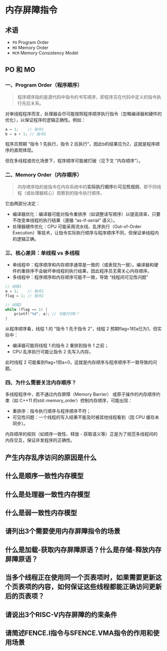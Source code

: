 # 内存屏障指令

## 术语

- `PO` Program Order
- `MO` Memory Order
- `MCM` Memory Consistency Model

## PO 和 MO

### 一、Program Order（程序顺序）

>程序顺序指的是源代码中指令的书写顺序，即程序员在代码中定义的指令执行先后关系。

对单线程程序而言，处理器会尽可能按照程序顺序执行指令（忽略编译器和硬件的优化），以保证程序的逻辑正确性。例如：

```c++
a = 1;    // 指令1
b = a + 1; // 指令2
```

程序员预期 “指令 1 先执行，指令 2 后执行”，因此b的结果应为2，这就是程序顺序的直观体现。

但在多线程或优化场景下，程序顺序可能被打破（见下文 “内存顺序”）。

### 二、Memory Order（内存顺序）

>内存顺序指的是指令在内存系统中的**实际执行顺序**和**可见性规则**，即不同线程（或处理器核心）观察到的指令执行顺序。

它由两部分决定：

- 编译器优化：编译器可能对指令重排序（如调整读写顺序）以提高效率，只要不改变单线程的执行结果（遵循 “as-if-serial” 语义）。
- 处理器硬件优化：CPU 可能采用流水线、乱序执行（Out-of-Order Execution）等技术，让指令实际执行顺序与程序顺序不同，但保证单线程内的逻辑正确。

### 三、核心差异：单线程 vs 多线程

- 单线程中：程序顺序和内存顺序通常是一致的（或表现为一致）。编译器和硬件的重排序不会破坏单线程的执行结果，因此程序员无需关心内存顺序。
- 多线程中：程序顺序和内存顺序可能不一致，导致 “线程间可见性问题”

```c++
// 线程1
a = 1;    // 指令1
flag = 1; // 指令2

// 线程2
while (flag == 1) {
    printf("%d", a); // 可能打印0？
}
```

从程序顺序看，线程 1 的 “指令 1 先于指令 2”，线程 2 预期flag=1时a已为1。但实际中：

- 编译器可能将线程 1 的指令 2 重排到指令 1 之前；
- CPU 乱序执行可能让指令 2 先写入内存。

此时线程 2 可能看到flag=1但a=0，这就是内存顺序与程序顺序不一致导致的问题。

### 四、为什么需要关注内存顺序？

多线程程序中，若不通过内存屏障（Memory Barrier） 或原子操作的内存顺序约束（如 C++11 的std::memory_order）控制内存顺序，可能出现：

- 重排序：指令执行顺序与程序顺序不符；
- 可见性问题：一个线程的写入结果不能及时被其他线程看到（因 CPU 缓存未同步）。

内存顺序的规则（如顺序一致性、释放 - 获取语义等）正是为了规范多线程间的内存交互，保证并发程序的正确性。

## 产生内存乱序访问的原因是什么

## 什么是顺序一致性内存模型

## 什么是处理器一致性内存模型

## 什么是弱一致性内存模型

## 请列出3个需要使用内存屏障指令的场景

## 什么是加载-获取内存屏障原语？什么是存储-释放内存屏障原语？

## 当多个线程正在使用同一个页表项时，如果需要更新这个页表项的内容，如何保证这些线程都能正确访问更新后的页表项？

## 请说出3个RISC-V内存屏障的约束条件

## 请简述FENCE.I指令与SFENCE.VMA指令的作用和使用场景